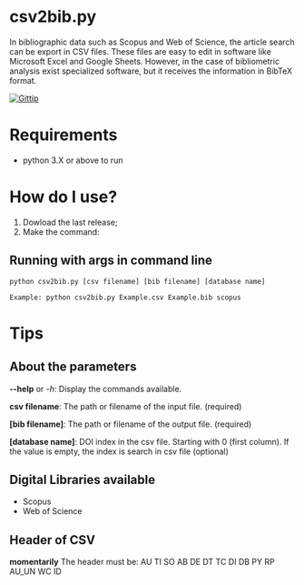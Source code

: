 # csv2bib.py
In bibliographic data such as Scopus and Web of Science, the article search can be export in CSV files. These files are easy to edit in software like Microsoft Excel and Google Sheets. However, in the case of bibliometric analysis exist specialized software, but it receives the information in BibTeX format.

[![Gittip](https://img.shields.io/badge/Latest%20stable-2.1-green.svg?style=flat-squared)]()

# Requirements

- python 3.X or above to run

# How do I use?

1. Dowload the last release;
2. Make the command:

## Running with args in command line
```
python csv2bib.py [csv filename] [bib filename] [database name]

Example: python csv2bib.py Example.csv Example.bib scopus
```

 # Tips
## About the parameters

**--help** or *-h*: Display the commands available.

**csv filename**: The path or filename of the input file. (required)

**[bib filename]**: The path or filename of the output file. (required)

**[database name]**: DOI index in the csv file. Starting with 0 (first column). If the value is empty, the index is search in csv file (optional)

## Digital Libraries available
- Scopus
- Web of Science

## Header of CSV
**momentarily** The header must be:
AU  TI  SO  AB  DE  DT  TC  DI  DB  PY  RP  AU_UN WC  ID

